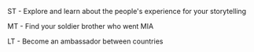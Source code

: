 ST - Explore and learn about the people's experience for your storytelling

MT - Find your soldier brother who went MIA

LT - Become an ambassador between countries